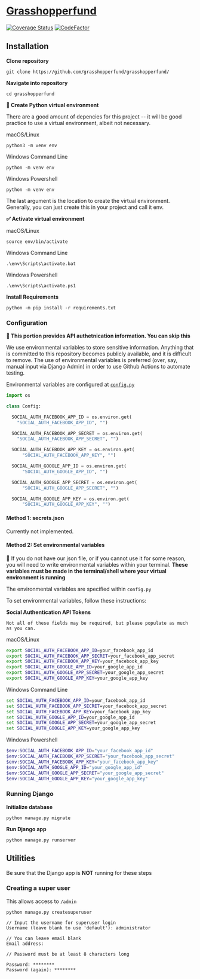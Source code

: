 # [Grasshopperfund](https://docs.grasshopperfund.tisuela.com/)

[![Coverage Status](https://coveralls.io/repos/github/grasshopperfund/grasshopperfund/badge.svg?branch=master)](https://coveralls.io/github/grasshopperfund/grasshopperfund?branch=master)
[![CodeFactor](https://www.codefactor.io/repository/github/grasshopperfund/grasshopperfund/badge)](https://www.codefactor.io/repository/github/grasshopperfund/grasshopperfund)

## Installation

**Clone repository**
```
git clone https://github.com/grasshopperfund/grasshopperfund/
```

**Navigate into repository**   
```
cd grasshopperfund
```

**🐍 Create Python virtual environment**

There are a good amount of depencies for this project -- it will be good practice to use a virtual environment, albeit not necessary.

macOS/Linux

```
python3 -m venv env
```

Windows Command Line

```
python -m venv env
```

Windows Powershell

```
python -m venv env
```

The last argument is the location to create the virtual environment. Generally, you can just create this in your project and call it env.


**✅ Activate virtual environment**

macOS/Linux

```
source env/bin/activate
```

Windows Command Line

```
.\env\Scripts\activate.bat
```

Windows Powershell

```
.\env\Scripts\activate.ps1
```


**Install Requirements**

```
python -m pip install -r requirements.txt

```

### Configuration

**🔐 This portion provides API authetnication information. You can skip this**

We use environmental variables to store sensitive information. Anything that is committed to this repository becomes publicly available, and it is difficult to remove. The use of environmental variables is preferred (over, say, manual input via Django Admin) in order to use Github Actions to automate testing.

Environmental variables are configured at [`config.py`](https://raw.githubusercontent.com/PeterOR2D2/startsmart-backend-version/master/config.py)

``` python
import os

class Config:

  SOCIAL_AUTH_FACEBOOK_APP_ID = os.environ.get(
    "SOCIAL_AUTH_FACEBOOK_APP_ID", "")

  SOCIAL_AUTH_FACEBOOK_APP_SECRET = os.environ.get(
    "SOCIAL_AUTH_FACEBOOK_APP_SECRET", "")

  SOCIAL_AUTH_FACEBOOK_APP_KEY = os.environ.get(
      "SOCIAL_AUTH_FACEBOOK_APP_KEY", "")

  SOCIAL_AUTH_GOOGLE_APP_ID = os.environ.get(
      "SOCIAL_AUTH_GOOGLE_APP_ID", "")

  SOCIAL_AUTH_GOOGLE_APP_SECRET = os.environ.get(
      "SOCIAL_AUTH_GOOGLE_APP_SECRET", "")

  SOCIAL_AUTH_GOOGLE_APP_KEY = os.environ.get(
      "SOCIAL_AUTH_GOOGLE_APP_KEY", "")
```


#### Method 1: secrets.json

Currently not implemented.

#### Method 2: Set environmental variables

🌳 If you do not have our json file, or if you cannot use it for some reason, you will need to write environmental variables within your terminal. **These variables must be made in the terminal/shell where your virtual environment is running**

The environmental variables are specified within `config.py`

To set environmental variables, follow these instructions:

**Social Authentication API Tokens**

    Not all of these fields may be required, but please populate as much as you can.

macOS/Linux

``` bash
export SOCIAL_AUTH_FACEBOOK_APP_ID=your_facebook_app_id
export SOCIAL_AUTH_FACEBOOK_APP_SECRET=your_facebook_app_secret
export SOCIAL_AUTH_FACEBOOK_APP_KEY=your_facebook_app_key
export SOCIAL_AUTH_GOOGLE_APP_ID=your_google_app_id
export SOCIAL_AUTH_GOOGLE_APP_SECRET=your_google_app_secret
export SOCIAL_AUTH_GOOGLE_APP_KEY=your_google_app_key
```

Windows Command Line

``` bat
set SOCIAL_AUTH_FACEBOOK_APP_ID=your_facebook_app_id
set SOCIAL_AUTH_FACEBOOK_APP_SECRET=your_facebook_app_secret
set SOCIAL_AUTH_FACEBOOK_APP_KEY=your_facebook_app_key
set SOCIAL_AUTH_GOOGLE_APP_ID=your_google_app_id
set SOCIAL_AUTH_GOOGLE_APP_SECRET=your_google_app_secret
set SOCIAL_AUTH_GOOGLE_APP_KEY=your_google_app_key
```

Windows Powershell

``` powershell
$env:SOCIAL_AUTH_FACEBOOK_APP_ID="your_facebook_app_id"
$env:SOCIAL_AUTH_FACEBOOK_APP_SECRET="your_facebook_app_secret"
$env:SOCIAL_AUTH_FACEBOOK_APP_KEY="your_facebook_app_key"
$env:SOCIAL_AUTH_GOOGLE_APP_ID="your_google_app_id"
$env:SOCIAL_AUTH_GOOGLE_APP_SECRET="your_google_app_secret"
$env:SOCIAL_AUTH_GOOGLE_APP_KEY="your_google_app_key"
```


### Running Django

**Initialize database**

``` console
python manage.py migrate
```



**Run Django app**

```
python manage.py runserver
```



## Utilities


Be sure that the Django app is **NOT** running for these steps

### Creating a super user
This allows access to `/admin`



``` console
python manage.py createsuperuser

// Input the username for superuser login
Username (leave blank to use 'default'): administrator

// You can leave email blank
Email address:

// Password must be at least 8 characters long

Password: ********
Password (again): ********
```
